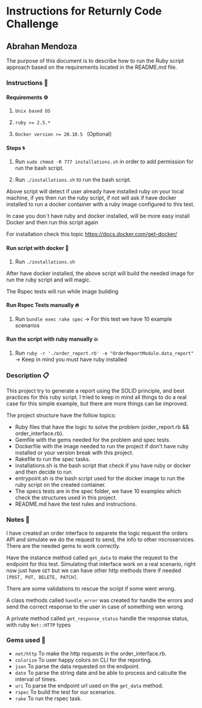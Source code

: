 # Instructions for Returnly Code Challenge

## Abrahan Mendoza

The purpose of this document is to describe how to run the Ruby script approach based on the requirements located in the README.md file.


### Instructions 📄

#### Requirements ⚙️

1. ```Unix based OS```

2. ```ruby >= 2.5.*```

3. ```Docker version >= 20.10.5 ``` (Optional)

#### Steps 🌀

1. Run ```sudo chmod -R 777 installations.sh``` in order to add permission for run the bash script.

2. Run ```./installations.sh``` to run the bash script.

Above script will detect if user already have installed ruby on your local machine, if yes then run the ruby script, 
if not will ask if have docker installed to run a docker container with a ruby image configured to this test. 

In case you don´t have ruby and docker installed, will be more easy install Docker and then run this script again

For installation check this topic https://docs.docker.com/get-docker/

#### Run script with docker 🚀

  1. Run ```./installations.sh```

After have docker installed, the above script will build the needed image for run the ruby script and will magic.

The Rspec tests will run while image building

#### Run Rspec Tests manually 🔥

  1. Run ```bundle exec rake spec``` -> For this test we have 10 example scenarios

#### Run the script with ruby manually 💥

  1. Run ```ruby -r './order_report.rb' -e "OrderReportModule.data_report"``` -> Keep in mind you must have ruby installed

### Description 📋

This project try to generate a report using the SOLID principle, and best practices for this ruby script.
I tried to keep in mind all things to do a real case for this simple example, but there are more things can be improved.

The project structure have the follow topics:

* Ruby files that have the logic to solve the problem (order_report.rb && order_interface.rb).
* Gemfile with the gems needed for the problem and spec tests.
* Dockerfile with the image needed to run the project if don't have ruby installed or your version break with this project.
* Rakefile to run the spec tasks.
* installations.sh is the bash script that check if you have ruby or docker and then decide to run
* entrypoint.sh is the bash script used for the docker image to run the ruby script on the created container.
* The specs tests are in the spec folder, we have 10 examples which check the structures used in this project.
* README.md have the test rules and instructions.

### Notes 🚩️

I have created an order interface to separete the logic request the orders API and simulate we do the request to send,
the info to other microservices. There are the needed gems to work correctly.

Have the instance method called `get_data` to make the request to the endpoint for this test. Simulating that interface work on a real
scenario, right now just have `GET` but we can have other http methods there if needed `[POST, PUT, DELETE, PATCH]`.

There are some validations to rescue the script if some went wrong.

A class methods called `handle_error` was created for handle the errors and send
the correct response to the user in case of something wen wrong.

A private method called `get_response_status` handle the response status, with ruby `Net::HTTP` types 

### Gems used 💎

* `net/http` To make the http requests in the order_interface.rb.
* `colorize` To user happy colors on CLI for the reporting.
* `json` To parse the data requested on the endpoint.
* `date` To parse the string date and be able to process and calculte the interval of times.
* `uri` To parse the endpoint url used on the `get_data` method.
* `rspec` To build the test for our scenarios.
* `rake` To run the rspec task.